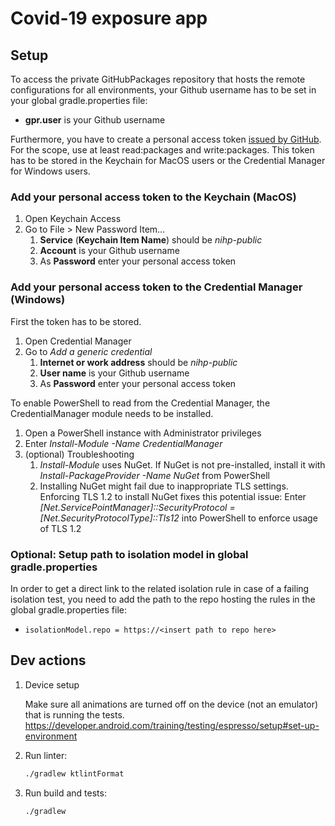 # Covid-19 exposure app

## Setup

To access the private GitHubPackages repository that hosts the remote configurations for all environments, your Github username has to be set in your global gradle.properties file:

  *  **gpr.user** is your Github username

Furthermore, you have to create a personal access token [issued by GitHub](https://github.com/settings/tokens). For the scope, use at least read:packages and write:packages.
This token has to be stored in the Keychain for MacOS users or the Credential Manager for Windows users.

### Add your personal access token to the Keychain (MacOS)

1. Open Keychain Access
2. Go to File > New Password Item…
   1. __Service__ (__Keychain Item Name__) should be _nihp-public_
   2. __Account__ is your Github username
   3. As __Password__ enter your personal access token

### Add your personal access token to the Credential Manager (Windows)

First the token has to be stored.

1. Open Credential Manager
2. Go to _Add a generic credential_
   1. __Internet or work address__ should be _nihp-public_
   2. __User name__ is your Github username
   3. As __Password__ enter your personal access token

To enable PowerShell to read from the Credential Manager, the CredentialManager module needs to be installed.

1. Open a PowerShell instance with Administrator privileges
2. Enter _Install-Module -Name CredentialManager_
3. (optional) Troubleshooting
   1. _Install-Module_ uses NuGet. If NuGet is not pre-installed, install it with _Install-PackageProvider -Name NuGet_ from PowerShell
   2. Installing NuGet might fail due to inappropriate TLS settings. Enforcing TLS 1.2 to install NuGet fixes this potential issue: Enter _\[Net.ServicePointManager]::SecurityProtocol = \[Net.SecurityProtocolType]::Tls12_ into PowerShell to enforce usage of TLS 1.2

### Optional: Setup path to isolation model in global gradle.properties

In order to get a direct link to the related isolation rule in case of a failing isolation test, you need to add the path to the repo hosting the rules in the global gradle.properties file:

  * `isolationModel.repo = https://<insert path to repo here>`

## Dev actions

1. Device setup

    Make sure all animations are turned off on the device (not an emulator) that is running the tests.
    https://developer.android.com/training/testing/espresso/setup#set-up-environment 

1. Run linter:
   ```bash
   ./gradlew ktlintFormat
   ```
   
1. Run build and tests:
   ```bash
   ./gradlew
   ```

